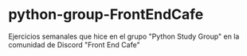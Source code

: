 # python-group-FrontEndCafe

Ejercicios semanales que hice en el grupo "Python Study Group" en la comunidad de Discord "Front End Cafe"
